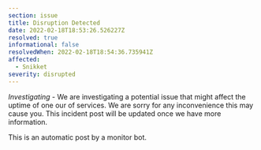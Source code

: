 ```yaml
---
section: issue
title: Disruption Detected
date: 2022-02-18T18:53:26.526227Z
resolved: true
informational: false
resolvedWhen: 2022-02-18T18:54:36.735941Z
affected:
  - Snikket
severity: disrupted
---
```

*Investigating* - We are investigating a potential issue that might affect the uptime of one our of services. We are sorry for any inconvenience this may cause you. This incident post will be updated once we have more information.

This is an automatic post by a monitor bot.
        